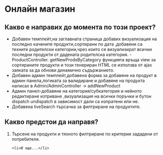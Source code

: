 <h1>Онлайн магазин</h1>

<h2>Какво е направих до момента по този проект?</h2>
<ul>
    <li>Добавен темплейт,на заглавната страница добавих визуализация на последно качените продукти,сортирани по дата
    ,добавени са техните родителски категории,чрез които се визуализират всички последни продукти от дадената 
    родителска категория. - ProductController. getNewProdsByCategory функцията връща view за сортираните продукти
    и този генериран HTML се използва от ajax заяката за да обнови динамично съдържанието.</li>
    <li>Добавен админ темплейт,добавена форма за добавяне на продукт в админ панела,логиката за
    валидиране и добавяне на продукта написах в Admin/AdminController -> addNewProduct</li>
    <li>Админ панел-добавяне на категория/субкатегория и нейното редактиране изтриване ,визуализация на всички 
    поръчки и бутон dispatch undispatch в зависимост дали са изпратени или не.</li>
    <li>Добавена liveSearch търсачка за филтриране на продуктите.</li>
</ul>

<h2>Какво предстои да направя?</h2>
<ol>
    <li>Търсене на продукти и тяхното филтриране по критерии зададени от потребителя.</li>
   
    <li>И още...</li>
</ol>

